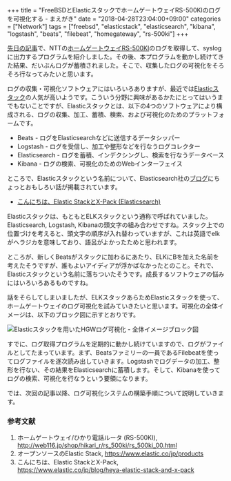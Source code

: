 +++
title = "FreeBSDとElasticスタックでホームゲートウェイRS-500KIのログを可視化する - まえがき"
date = "2018-04-28T23:04:00+09:00"
categories = ["Network"]
tags = ["freebsd", "elasticstack", "elasticsearch", "kibana", "logstash", "beats", "filebeat", "homegateway", "rs-500ki"]
+++

[先日の記事](/post/home-gateway-rs500ki-syslog/)で、NTTの[ホームゲートウェイRS-500KI](http://web116.jp/shop/hikari_r/rs_500ki/rs_500ki_00.html)のログを取得して、syslogに出力するプログラムを紹介しました。その後、本プログラムを動かし続けてきた結果、だいぶんログが蓄積されました。そこで、収集したログの可視化をそろそろ行なってみたいと思います。

ログの収集・可視化ソフトウェアにはいろいろありますが、最近では[Elasticスタック](https://www.elastic.co/jp/products)の人気が高いようです。こういう分野に興味があるかたにとってはいうまでもないことですが、Elasticスタックとは、以下の4つのソフトウェアにより構成される、ログの収集、加工、蓄積、検索、および可視化のためのプラットフォームです。

- Beats - ログをElasticsearchなどに送信するデータシッパー
- Logstash - ログを受信し、加工や整形などを行なうログコレクター
- Elasticsearch - ログを蓄積、インデクシングし、検索を行なうデータベース
- Kibana - ログの検索、可視化のためのWebインターフェイス

ところで、Elasticスタックという名前について、Elasticsearch社の[ブログ](https://www.elastic.co/jp/blog/heya-elastic-stack-and-x-pack)にちょっとおもしろい話が掲載されています。

- [こんにちは、Elastic StackとX-Pack (Elasticsearch)](https://www.elastic.co/jp/blog/heya-elastic-stack-and-x-pack)

Elasticスタックは、もともとELKスタックという通称で呼ばれていました。Elasticsearch, Logstash, Kibanaの頭文字の組み合わせですね。スタック上での位置づけを考えると、頭文字の順序が入れ替わっていますが、これは英語でelkがヘラジカを意味しており、語呂がよかったためと思われます。

ところが、新しくBeatsがスタックに加わるにあたり、ELKにBを加えた名前を考えたそうですが、誰もよいアイディアが浮かばなかったとのこと。それで、Elasticスタックという名前に落ちついたそうです。成長するソフトウェアの悩みにはいろいろあるものですね。

話をそらしてしまいましたが、ELKスタックあらためElasticスタックを使って、ホームゲートウェイのログ可視化を試みていきたいと思います。可視化の全体イメージは、以下のブロック図に示すとおりです。

![Elasticスタックを用いたHGWログ可視化 - 全体イメージブロック図](/img/elastic/elastic-stack-hgw-log-visualization.png)

すでに、ログ取得プログラムを定期的に動かし続けていますので、ログがファイルとしてたまっています。まず、Beatsファミリーの一員であるFilebeatを使ってログファイルを逐次読み出していきます。Logstashでログデータの加工、整形を行ない、その結果をElasticsearchに蓄積します。そして、Kibanaを使ってログの検索、可視化を行なうという要領になります。

では、次回の記事以降、ログ可視化システムの構築手順について説明していきます。

### 参考文献
1. ホームゲートウェイ/ひかり電話ルータ (RS-500KI), http://web116.jp/shop/hikari_r/rs_500ki/rs_500ki_00.html
1. オープンソースのElastic Stack, https://www.elastic.co/jp/products
1. こんにちは、Elastic StackとX-Pack, https://www.elastic.co/jp/blog/heya-elastic-stack-and-x-pack

